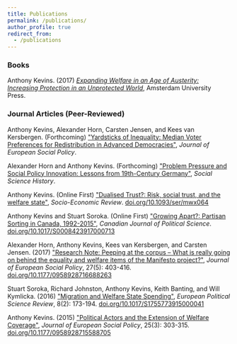 ```yaml
---
title: Publications
permalink: /publications/
author_profile: true
redirect_from:
  - /publications
---
```


### Books

Anthony Kevins. (2017) _[Expanding Welfare in an Age of Austerity: Increasing Protection in an Unprotected World](https://anthonykevins.github.io/files/Expanding_Welfare.pdf)_, Amsterdam University Press.

### Journal Articles (Peer-Reviewed)

Anthony Kevins, Alexander Horn, Carsten Jensen, and Kees van Kersbergen. (Forthcoming) ["Yardsticks of Inequality: Median Voter Preferences for Redistribution in Advanced Democracies"](https://anthonykevins.github.io/files/Yardsticks_Inequality.pdf), _Journal of European Social Policy_.

Alexander Horn and Anthony Kevins. (Forthcoming) ["Problem Pressure and Social Policy Innovation: Lessons from 19th-Century Germany"](https://anthonykevins.github.io/files/Problem_Pressure.pdf), _Social Science History_.

Anthony Kevins. (Online First) ["Dualised Trust?: Risk, social trust, and the welfare state"](https://anthonykevins.github.io/files/Dualised_Trust.pdf), _Socio-Economic Review_. [doi.org/10.1093/ser/mwx064](https://doi.org/10.1093/ser/mwx064)

Anthony Kevins and Stuart Soroka. (Online First) ["Growing Apart?: Partisan Sorting in Canada, 1992-2015"](https://anthonykevins.github.io/files/Growing_Apart.pdf), _Canadian Journal of Political Science_. [doi.org/10.1017/S0008423917000713](https://doi.org/10.1017/S0008423917000713)

Alexander Horn, Anthony Kevins, Kees van Kersbergen, and Carsten Jensen. (2017) ["Research Note: Peeping at the corpus – What is really going on behind the equality and welfare items of the Manifesto project?"](https://anthonykevins.github.io/files/Peeping_Corpus.pdf), _Journal of European Social Policy_, 27(5): 403-416. [doi.org/10.1177/0958928716688263](https://doi.org/10.1177/0958928716688263)

Stuart Soroka, Richard Johnston, Anthony Kevins, Keith Banting, and Will Kymlicka. (2016) ["Migration and Welfare State Spending"](https://anthonykevins.github.io/files/Migration_Welfare.pdf), _European Political Science Review_, 8(2): 173-194. [doi.org/10.1017/S1755773915000041](https://doi.org/10.1017/S1755773915000041)

Anthony Kevins. (2015) ["Political Actors and the Extension of Welfare Coverage"](https://anthonykevins.github.io/files/Political_Actors.pdf), _Journal of European Social Policy_, 25(3): 303-315. <span style="color:black"> [doi.org/10.1177/0958928715588705](https://doi.org/10.1177/0958928715588705) </span>
